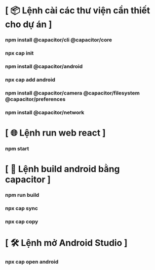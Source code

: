 # [ 📦 Lệnh cài các thư viện cần thiết cho dự án ]
### npm install @capacitor/cli @capacitor/core
### npx cap init
### npm install @capacitor/android
### npx cap add android
### npm install @capacitor/camera @capacitor/filesystem @capacitor/preferences
### npm install @capacitor/network
# [ 🌐 Lệnh run web react ]
### npm start
# [ 📱 Lệnh build android bằng capacitor ]
### npm run build
### npx cap sync
### npx cap copy
# [ 🛠️ Lệnh mở Android Studio ]
### npx cap open android
